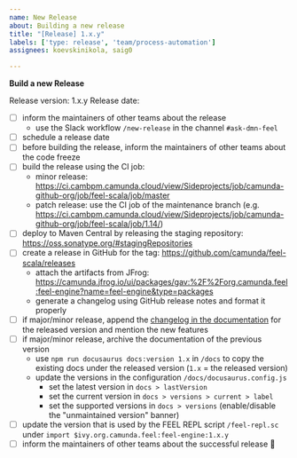 ```yaml
---
name: New Release
about: Building a new release
title: "[Release] 1.x.y"
labels: ['type: release', 'team/process-automation']
assignees: koevskinikola, saig0

---
```


**Build a new Release**

Release version: 1.x.y
Release date: 

* [ ] inform the maintainers of other teams about the release
  * use the Slack workflow `/new-release` in the channel `#ask-dmn-feel`
* [ ] schedule a release date
* [ ] before building the release, inform the maintainers of other teams about the code freeze
* [ ] build the release using the CI job: 
  * minor release: https://ci.cambpm.camunda.cloud/view/Sideprojects/job/camunda-github-org/job/feel-scala/job/master
  * patch release: use the CI job of the maintenance branch (e.g. https://ci.cambpm.camunda.cloud/view/Sideprojects/job/camunda-github-org/job/feel-scala/job/1.14/)
* [ ] deploy to Maven Central by releasing the staging repository: https://oss.sonatype.org/#stagingRepositories
* [ ] create a release in GitHub for the tag: https://github.com/camunda/feel-scala/releases
  * attach the artifacts from JFrog: https://camunda.jfrog.io/ui/packages/gav:%2F%2Forg.camunda.feel:feel-engine?name=feel-engine&type=packages
  * generate a changelog using GitHub release notes and format it properly 
* [ ] if major/minor release, append the [changelog in the documentation](https://camunda.github.io/feel-scala/docs/changelog/) for the released version and mention the new features
* [ ] if major/minor release, archive the documentation of the previous version
  * use `npm run docusaurus docs:version 1.x` in `/docs` to copy the existing docs under the released version (`1.x` = the released version)
  * update the versions in the configuration `/docs/docusaurus.config.js`
    * set the latest version in `docs > lastVersion`
    * set the current version in `docs > versions > current > label`
    * set the supported versions in `docs > versions` (enable/disable the "unmaintained version" banner)
* [ ] update the version that is used by the FEEL REPL script `/feel-repl.sc` under `import $ivy.org.camunda.feel:feel-engine:1.x.y`
* [ ] inform the maintainers of other teams about the successful release :tada:
